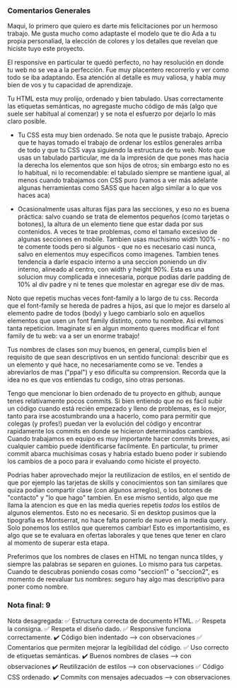 ### Comentarios Generales

Maqui, lo primero que quiero es darte mis felicitaciones por un hermoso trabajo. Me gusta mucho como adaptaste el modelo que te dio Ada a tu propia personaliad, la elección de colores y los detalles que revelan que hiciste tuyo este proyecto.

El responsive en particular te quedó perfecto, no hay resolución en donde tu web no se vea a la perfección. Fue muy placentero recorrerlo y ver como todo se iba adaptando. Esa atención al detalle es muy valiosa, y habla muy bien de vos y tu capacidad de aprendizaje. 

Tu HTML esta muy prolijo, ordenado y bien tabulado. Usas correctamente las etiquetas semánticas, no agregaste mucho código de más (algo que suele ser habitual al comenzar) y se nota el esfuerzo por dejarlo lo más claro posible. 

- Tu CSS esta muy bien ordenado. Se nota que le pusiste trabajo. Aprecio que te hayas tomado el trabajo de ordenar los estilos generales arriba de todo y que tu CSS vaya siguiendo la estructura de tu web. Noto que usas un tabulado particular, me da la impresión de que pones mas hacia la derecha los elementos que son hijos de otros; sin embargo esto no es lo habitual, ni lo recomendable: el tabulado siempre se mantiene igual, al menos cuando trabajamos con CSS puro (vamos a ver más adelante algunas herramientas como SASS que hacen algo similar a lo que vos haces aca)

- Ocasionalmente usas alturas fijas para las secciones, y eso no es buena práctica: salvo cuando se trata de elementos pequeños (como tarjetas o botones), la altura de un elemento tiene que estar dada por sus contenidos. A veces te trae problemas, como el tamaño excesivo de algunas secciones en mobile. Tambien usas muchisimo width 100% - no te comente toods pero si algunos - que no es necesario casi nunca, salvo en elementos muy especificos como imagenes. Tambien tenes tendencia a darle espacio interno a una seccion poniendo un div interno, alineado al centro, con width y height 90%. Esta es una solucion muy complicada e innecesaria, porque podias darle padding de 10% al div padre y ni te tenes que molestar en agregar ese div de mas. 

Noto que repetis muchas veces font-family a lo largo de tu css. Recorda que el font-family se hereda de padres a hijos, asi que lo mejor es darselo al elemento padre de todos (body) y luego cambiarlo solo en aquellos elementos que usen un font family distinto, como tu nombre. Asi evitamos tanta repeticion. Imaginate si en algun momento queres modificar el font family de tu web: va a ser un enorme trabajo!

Tus nombres de clases son muy buenos, en general, cumplis bien el requisito de que sean descriptivos en un sentido funcional: describir que es un elemento y qué hace, no necesariamente como se ve. Tendes a abreviarlos de mas ("ppal") y eso dificulta su comprension. Recorda que la idea no es que vos entiendas tu codigo, sino otras personas. 

Tengo que mencionar lo bien ordenado de tu proyecto en github, aunque tenes relativamente pocos commits. Si bien entiendo que no es fácil subir un código cuando está recién empezado y lleno de problemas, es lo mejor, tanto para irse acostumbrando una a hacerlo, como para permitir que colegas (y profes!) puedan ver la evolución del código y encontrar rapidamente los commits en donde se hicieron determinados cambios. Cuando trabajamos en equipo es muy importante hacer commits breves, asi cualquier cambio puede identificarse facilmente. En particular, tu primer commit abarca muchisimas cosas y habria estado bueno poder ir subiendo los cambios de a poco para ir evaluando como hiciste el proyecto. 

Podrias haber aprovechado mejor la reutilizacion de estilos, en el sentido de que por ejemplo las tarjetas de skills y conocimientos son tan similares que quiza podian compartir clase (con algunos arreglos), o los botones de "contacto" y "lo que hago" tambien. 
En ese mismo sentido, algo que me llama la atencion es que en las media queries repetis *todos* los estilos de algunos elementos. Esto no es necesario. Si en desktop pusimos que la tipografia es Montserrat, no hace falta ponerlo de nuevo en la media query. Solo ponemos los estilos que queremos cambiar! Esto es importantisimo, es algo que se te evaluara en ofertas laborales y que tenes que tener en claro al momento de superar esta etapa. 

Preferimos que los nombres de clases en HTML no tengan nunca tildes, y siempre las palabras se separen en guiones. Lo mismo para tus carpetas. Cuando te descubras poniendo cosas como "seccion1" o "seccion2", es momento de reevaluar tus nombres: seguro hay algo mas descriptivo para poner como nombre. 

### Nota final: 9

Nota desagregada: 
✅ Estructura correcta de documento HTML.
✅ Respeta la consigna.
✅ Respeta el diseño dado.
✅ Responsive funciona correctamente.
✔️ Código bien indentado --> con observaciones
✅ Comentarios que permiten mejorar la legibilidad del código.
✅ Uso correcto de etiquetas semánticas.
✔️ Buenos nombres de clases --> con observaciones
✔️ Reutilización de estilos --> con observaciones 
✅ Código CSS ordenado.
✔️ Commits con mensajes adecuados --> con observaciones

